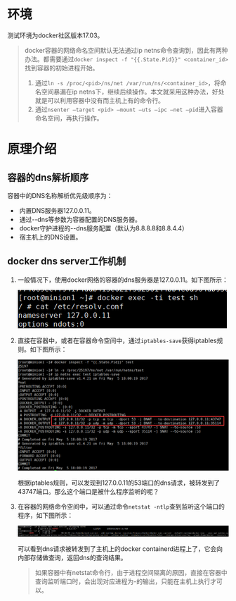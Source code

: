 # 环境

测试环境为docker社区版本17.03。

> docker容器的网络命名空间默认无法通过ip netns命令查询到，因此有两种办法。都需要通过`docker inspect -f "{{.State.Pid}}" <container_id>`找到容器的初始进程开始。
>
> 1. 通过`ln -s /proc/<pid>/ns/net /var/run/ns/<container_id>`，将命名空间暴漏在ip netns下，继续后续操作。本文就采用这种办法，好处就是可以利用容器中没有而主机上有的命令行。
> 2. 通过`nsenter –target <pid> –mount –uts –ipc –net –pid`进入容器命名空间，再执行操作。

# 原理介绍

## 容器的dns解析顺序

容器中的DNS名称解析优先级顺序为：

- ​    内置DNS服务器127.0.0.11。
- ​    通过--dns等参数为容器配置的DNS服务器。
- ​    docker守护进程的--dns服务配置（默认为8.8.8.8和8.8.4.4）
- ​    宿主机上的DNS设置。

## docker dns server工作机制

1. 一般情况下，使用docker网络的容器的dns服务器是127.0.0.11。如下图所示：

   ![容器dns地址](./images/container_dns_ip.png)

2. 直接在容器中，或者在容器命令空间中，通过`iptables-save`获得iptables规则。如下图所示：

   ![容器iptables规则](./images/container_dns_iptables.png)

   根据iptables规则，可以发现到127.0.0.11的53端口的dns请求，被转发到了43747端口。那么这个端口是被什么程序监听的呢？

3. 在容器的网络命令空间中，可以通过命令`netstat -ntlp`查到监听这个端口的程序，如下图所示：

   ![dns的守护进程](./images/container_dns_daemon.png)

   可以看到dns请求被转发到了主机上的docker containerd进程上了，它会向内部存储做查询，返回dns的查询结果。

   > 如果容器中有netstat命令行，由于进程空间隔离的原因，直接在容器中查询监听端口时，会出现对应进程为-的输出，只能在主机上执行才可以。